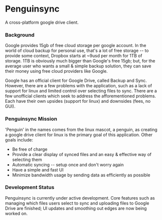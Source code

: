 # Penguinsync

A cross-platform google drive client.

### Background
Google provides 15gb of free cloud storage per google account. In the world of cloud backup for personal use, that's a lot of free storage -- to provide some context, Dropbox starts at ~9usd per month for 1TB of storage. 1TB is obviously much bigger than Google's free 15gb;
but, for the average user who wants a small & simple backup solution, they can save their money using free cloud providers like Google.

Google has an official client for Google Drive, called Backup and Sync. However, there are a few problems with the application, such as a lack of support for linux and limited control over selecting files to sync. 
There are a few unofficial clients which seek to address the afforementioned problems. Each have their own upsides (support for linux) and downsides (fees, no GUI).

### Penguinsync Mission
'Penguin' in the names comes from the linux mascot, a penguin, as creating a google drive client for linux is the primary goal of this application. 
Other goals include:
* Be free of charge
* Provide a clear display of synced files and an easy & effective way of selecting them
* Automatic syncing -- setup once and don't worry again
* Have a simple and fast UI
* Minimize bandwidth usage by sending data as efficiently as possible

### Development Status
Penguinsync is currently under active development. Core features such as managing which files users select to sync and uploading files to Google Drive are finished; UI updates and smoothing out edges are now being worked on. 
